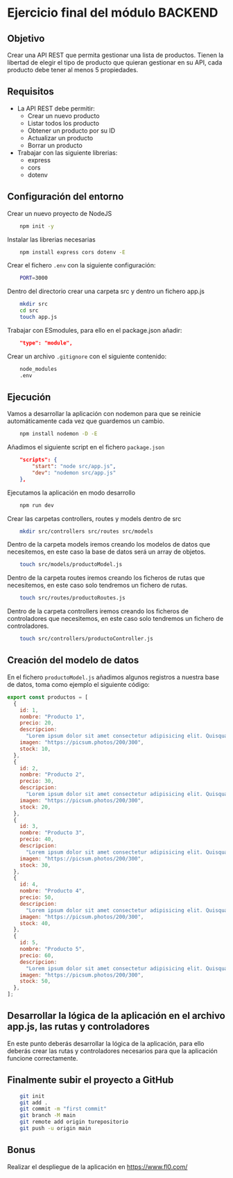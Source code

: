 # Ejercicio final del módulo BACKEND

## Objetivo

Crear una API REST que permita gestionar una lista de productos. Tienen la libertad de elegir el tipo de producto que quieran gestionar en su API, cada producto debe tener al menos 5 propiedades.

## Requisitos

- La API REST debe permitir:
  - Crear un nuevo producto
  - Listar todos los producto
  - Obtener un producto por su ID
  - Actualizar un producto
  - Borrar un producto
- Trabajar con las siguiente librerias:
  - express
  - cors
  - dotenv

## Configuración del entorno

Crear un nuevo proyecto de NodeJS

```bash
    npm init -y
```

Instalar las librerias necesarias

```bash
    npm install express cors dotenv -E
```

Crear el fichero `.env` con la siguiente configuración:

```bash
    PORT=3000
```

Dentro del directorio crear una carpeta src y dentro un fichero app.js

```bash
    mkdir src
    cd src
    touch app.js
```

Trabajar con ESmodules, para ello en el package.json añadir:

```json
    "type": "module",
```

Crear un archivo `.gitignore` con el siguiente contenido:

```bash
    node_modules
    .env
```

## Ejecución

Vamos a desarrollar la aplicación con nodemon para que se reinicie automáticamente cada vez que guardemos un cambio.

```bash
    npm install nodemon -D -E
```

Añadimos el siguiente script en el fichero `package.json`

```json
    "scripts": {
        "start": "node src/app.js",
        "dev": "nodemon src/app.js"
    },
```

Ejecutamos la aplicación en modo desarrollo

```bash
    npm run dev
```

Crear las carpetas controllers, routes y models dentro de src

```bash
    mkdir src/controllers src/routes src/models
```

Dentro de la carpeta models iremos creando los modelos de datos que necesitemos, en este caso la base de datos será un array de objetos.

```bash
    touch src/models/productoModel.js
```

Dentro de la carpeta routes iremos creando los ficheros de rutas que necesitemos, en este caso solo tendremos un fichero de rutas.

```bash
    touch src/routes/productoRoutes.js
```

Dentro de la carpeta controllers iremos creando los ficheros de controladores que necesitemos, en este caso solo tendremos un fichero de controladores.

```bash
    touch src/controllers/productoController.js
```

## Creación del modelo de datos

En el fichero `productoModel.js` añadimos algunos registros a nuestra base de datos, toma como ejemplo el siguiente código:

```javascript
export const productos = [
  {
    id: 1,
    nombre: "Producto 1",
    precio: 20,
    descripcion:
      "Lorem ipsum dolor sit amet consectetur adipisicing elit. Quisquam, voluptatum.",
    imagen: "https://picsum.photos/200/300",
    stock: 10,
  },
  {
    id: 2,
    nombre: "Producto 2",
    precio: 30,
    descripcion:
      "Lorem ipsum dolor sit amet consectetur adipisicing elit. Quisquam, voluptatum.",
    imagen: "https://picsum.photos/200/300",
    stock: 20,
  },
  {
    id: 3,
    nombre: "Producto 3",
    precio: 40,
    descripcion:
      "Lorem ipsum dolor sit amet consectetur adipisicing elit. Quisquam, voluptatum.",
    imagen: "https://picsum.photos/200/300",
    stock: 30,
  },
  {
    id: 4,
    nombre: "Producto 4",
    precio: 50,
    descripcion:
      "Lorem ipsum dolor sit amet consectetur adipisicing elit. Quisquam, voluptatum.",
    imagen: "https://picsum.photos/200/300",
    stock: 40,
  },
  {
    id: 5,
    nombre: "Producto 5",
    precio: 60,
    descripcion:
      "Lorem ipsum dolor sit amet consectetur adipisicing elit. Quisquam, voluptatum.",
    imagen: "https://picsum.photos/200/300",
    stock: 50,
  },
];
```

## Desarrollar la lógica de la aplicación en el archivo app.js, las rutas y controladores

En este punto deberás desarrollar la lógica de la aplicación, para ello deberás crear las rutas y controladores necesarios para que la aplicación funcione correctamente.

## Finalmente subir el proyecto a GitHub

```bash
    git init
    git add .
    git commit -m "first commit"
    git branch -M main
    git remote add origin turepositorio
    git push -u origin main
```

## Bonus

Realizar el despliegue de la aplicación en https://www.fl0.com/
